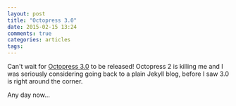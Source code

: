 ```yaml
---
layout: post
title: "Octopress 3.0"
date: 2015-02-15 13:24
comments: true
categories: articles
tags:
---
```


Can't wait for
[Octopress 3.0](http://octopress.org/2015/01/15/octopress-3.0-is-coming/)
to be released! Octopress 2 is killing me and I was seriously
considering going back to a plain Jekyll blog, before I saw 3.0 is right around the corner.

Any day now...
